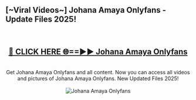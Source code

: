 <h2>[~Viral Videos~] Johana Amaya Onlyfans - Update Files 2025!</h2>
<br>
<div align="center">
<h2><a href="https://betterlinks.top/A2PfLJ" rel="nofollow">🔴 CLICK HERE 🌐==►► Johana Amaya Onlyfans</a></h2>
<br>
Get Johana Amaya Onlyfans and all content. Now you can access all videos and pictures of Johana Amaya Onlyfans. New Updated Files 2025!
<br>
<br>
<a href="https://betterlinks.top/A2PfLJ" rel="nofollow" data-target="animated-image.originalLink"><img src="https://i.ibb.co.com/WyWwxjT/player-gif2.gif" alt="Johana Amaya Onlyfans" style="max-width: 100%; display: inline-block;" data-target="animated-image.originalImage"></a>
</div>
<br>
